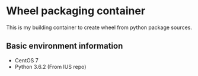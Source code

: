 # Wheel packaging container

This is my building container to create wheel from python package sources.

## Basic environment information

- CentOS 7
- Python 3.6.2 (From IUS repo)